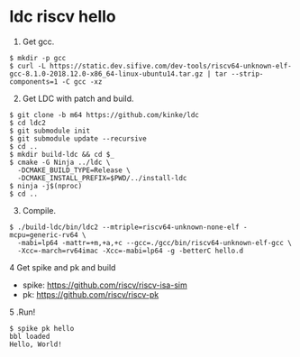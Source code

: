# ldc riscv hello

1. Get gcc.

```console
$ mkdir -p gcc
$ curl -L https://static.dev.sifive.com/dev-tools/riscv64-unknown-elf-gcc-8.1.0-2018.12.0-x86_64-linux-ubuntu14.tar.gz | tar --strip-components=1 -C gcc -xz
```

2. Get LDC with patch and build.

```console
$ git clone -b m64 https://github.com/kinke/ldc
$ cd ldc2
$ git submodule init
$ git submodule update --recursive
$ cd ..
$ mkdir build-ldc && cd $_
$ cmake -G Ninja ../ldc \
  -DCMAKE_BUILD_TYPE=Release \
  -DCMAKE_INSTALL_PREFIX=$PWD/../install-ldc
$ ninja -j$(nproc)
$ cd ..
```

3. Compile.

```console
$ ./build-ldc/bin/ldc2 --mtriple=riscv64-unknown-none-elf -mcpu=generic-rv64 \
  -mabi=lp64 -mattr=+m,+a,+c --gcc=./gcc/bin/riscv64-unknown-elf-gcc \
  -Xcc=-march=rv64imac -Xcc=-mabi=lp64 -g -betterC hello.d
```

4 Get spike and pk and build

- spike: https://github.com/riscv/riscv-isa-sim
- pk: https://github.com/riscv/riscv-pk

5 .Run!

```console
$ spike pk hello
bbl loaded
Hello, World!
```

